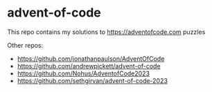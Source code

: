 # advent-of-code

This repo contains my solutions to https://adventofcode.com puzzles

Other repos:
- https://github.com/jonathanpaulson/AdventOfCode
- https://github.com/andrewpickett/advent-of-code
- https://github.com/Nohus/AdventofCode2023
- https://github.com/sethgirvan/advent-of-code-2023
